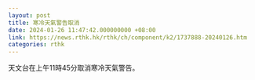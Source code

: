 ```yaml
---
layout: post
title: 寒冷天氣警告取消
date: 2024-01-26 11:47:42.000000000 +08:00
link: https://news.rthk.hk/rthk/ch/component/k2/1737888-20240126.htm
categories: rthk
---
```


天文台在上午11時45分取消寒冷天氣警告。
